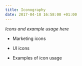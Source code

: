 ```yaml
---
title: Iconography
date: 2017-04-18 16:58:00 +01:00
---
```


*Icons and example usage here*

* Marketing icons

* UI icons

* Examples of icon usage